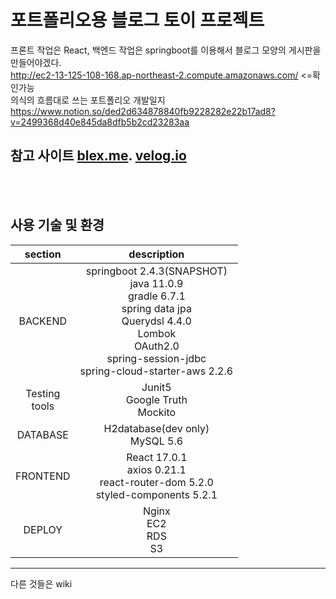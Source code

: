 # 포트폴리오용 블로그 토이 프로젝트

프론트 작업은 React, 백엔드 작업은 springboot를 이용해서 블로그 모양의 게시판을 만들어야겠다. <br/>
http://ec2-13-125-108-168.ap-northeast-2.compute.amazonaws.com/ <=확인가능<br/>
의식의 흐름대로 쓰는 포트폴리오 개발일지<br/>
https://www.notion.so/ded2d634878840fb9228282e22b17ad8?v=2499368d40e845da8dfb5b2cd23283aa

참고 사이트 [blex.me](https://blex.me). [velog.io](https://velog.io)
---
<br/>
<br/>

## 사용 기술 및 환경
|section|description|
|:--:|:--:|
|BACKEND|springboot 2.4.3(SNAPSHOT)<br/>java 11.0.9<br/>gradle 6.7.1<br/>spring data jpa<br/>Querydsl 4.4.0<br/>Lombok<br/>OAuth2.0<br/>spring-session-jdbc<br/>spring-cloud-starter-aws 2.2.6|
|Testing<br/>tools|Junit5<br/>Google Truth<br/>Mockito
|DATABASE| H2database(dev only)<br/>MySQL 5.6|
|FRONTEND| React 17.0.1<br/>axios 0.21.1<br>react-router-dom 5.2.0<br/>styled-components 5.2.1|
|DEPLOY|Nginx<br/>EC2<br/>RDS<br/>S3|
---

다른 것들은 wiki
<br/><br/>
